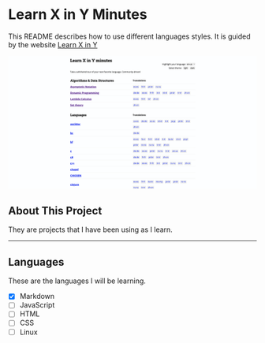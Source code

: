 # Learn X in Y Minutes

This README describes how to use different languages styles. It is guided by the website [Learn X in Y](https://learnxinyminutes.com/)



![Imag](learn_x_in_y.png "example")

## About This Project
They are projects that I have been using as I learn.
___

## Languages
These are the languages I will be learning.

- [x] Markdown  
- [ ] JavaScript
- [ ] HTML
- [ ] CSS
- [ ] Linux
